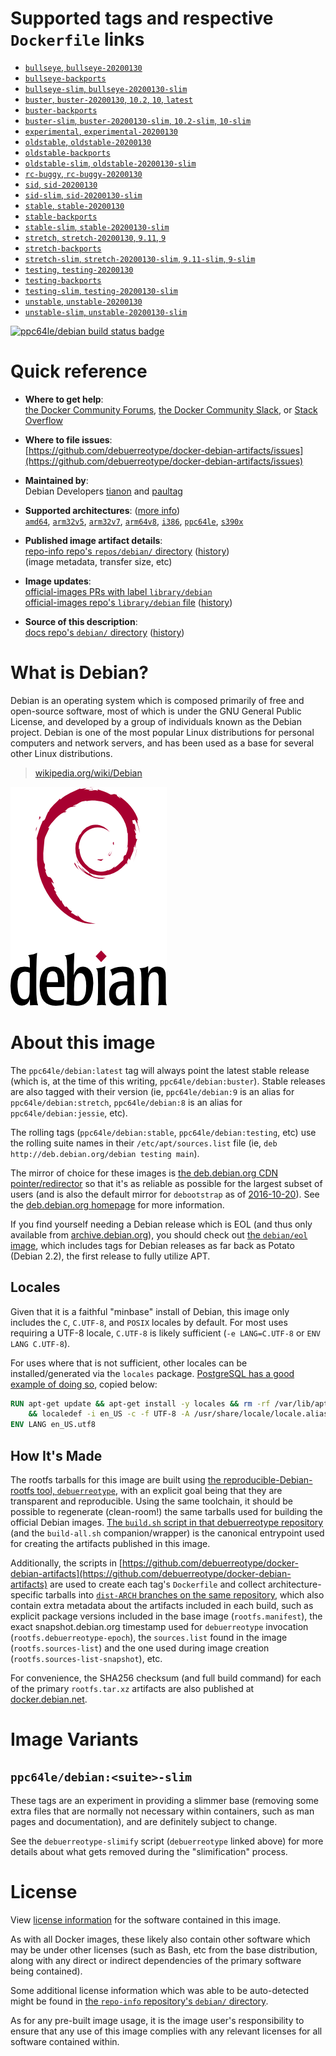 <!--

********************************************************************************

WARNING:

    DO NOT EDIT "debian/README.md"

    IT IS AUTO-GENERATED

    (from the other files in "debian/" combined with a set of templates)

********************************************************************************

-->

# Supported tags and respective `Dockerfile` links

-	[`bullseye`, `bullseye-20200130`](https://github.com/debuerreotype/docker-debian-artifacts/blob/2987f3a4120c7ada1365964c3e09afac91e0b847/bullseye/Dockerfile)
-	[`bullseye-backports`](https://github.com/debuerreotype/docker-debian-artifacts/blob/2987f3a4120c7ada1365964c3e09afac91e0b847/bullseye/backports/Dockerfile)
-	[`bullseye-slim`, `bullseye-20200130-slim`](https://github.com/debuerreotype/docker-debian-artifacts/blob/2987f3a4120c7ada1365964c3e09afac91e0b847/bullseye/slim/Dockerfile)
-	[`buster`, `buster-20200130`, `10.2`, `10`, `latest`](https://github.com/debuerreotype/docker-debian-artifacts/blob/2987f3a4120c7ada1365964c3e09afac91e0b847/buster/Dockerfile)
-	[`buster-backports`](https://github.com/debuerreotype/docker-debian-artifacts/blob/2987f3a4120c7ada1365964c3e09afac91e0b847/buster/backports/Dockerfile)
-	[`buster-slim`, `buster-20200130-slim`, `10.2-slim`, `10-slim`](https://github.com/debuerreotype/docker-debian-artifacts/blob/2987f3a4120c7ada1365964c3e09afac91e0b847/buster/slim/Dockerfile)
-	[`experimental`, `experimental-20200130`](https://github.com/debuerreotype/docker-debian-artifacts/blob/2987f3a4120c7ada1365964c3e09afac91e0b847/experimental/Dockerfile)
-	[`oldstable`, `oldstable-20200130`](https://github.com/debuerreotype/docker-debian-artifacts/blob/2987f3a4120c7ada1365964c3e09afac91e0b847/oldstable/Dockerfile)
-	[`oldstable-backports`](https://github.com/debuerreotype/docker-debian-artifacts/blob/2987f3a4120c7ada1365964c3e09afac91e0b847/oldstable/backports/Dockerfile)
-	[`oldstable-slim`, `oldstable-20200130-slim`](https://github.com/debuerreotype/docker-debian-artifacts/blob/2987f3a4120c7ada1365964c3e09afac91e0b847/oldstable/slim/Dockerfile)
-	[`rc-buggy`, `rc-buggy-20200130`](https://github.com/debuerreotype/docker-debian-artifacts/blob/2987f3a4120c7ada1365964c3e09afac91e0b847/rc-buggy/Dockerfile)
-	[`sid`, `sid-20200130`](https://github.com/debuerreotype/docker-debian-artifacts/blob/2987f3a4120c7ada1365964c3e09afac91e0b847/sid/Dockerfile)
-	[`sid-slim`, `sid-20200130-slim`](https://github.com/debuerreotype/docker-debian-artifacts/blob/2987f3a4120c7ada1365964c3e09afac91e0b847/sid/slim/Dockerfile)
-	[`stable`, `stable-20200130`](https://github.com/debuerreotype/docker-debian-artifacts/blob/2987f3a4120c7ada1365964c3e09afac91e0b847/stable/Dockerfile)
-	[`stable-backports`](https://github.com/debuerreotype/docker-debian-artifacts/blob/2987f3a4120c7ada1365964c3e09afac91e0b847/stable/backports/Dockerfile)
-	[`stable-slim`, `stable-20200130-slim`](https://github.com/debuerreotype/docker-debian-artifacts/blob/2987f3a4120c7ada1365964c3e09afac91e0b847/stable/slim/Dockerfile)
-	[`stretch`, `stretch-20200130`, `9.11`, `9`](https://github.com/debuerreotype/docker-debian-artifacts/blob/2987f3a4120c7ada1365964c3e09afac91e0b847/stretch/Dockerfile)
-	[`stretch-backports`](https://github.com/debuerreotype/docker-debian-artifacts/blob/2987f3a4120c7ada1365964c3e09afac91e0b847/stretch/backports/Dockerfile)
-	[`stretch-slim`, `stretch-20200130-slim`, `9.11-slim`, `9-slim`](https://github.com/debuerreotype/docker-debian-artifacts/blob/2987f3a4120c7ada1365964c3e09afac91e0b847/stretch/slim/Dockerfile)
-	[`testing`, `testing-20200130`](https://github.com/debuerreotype/docker-debian-artifacts/blob/2987f3a4120c7ada1365964c3e09afac91e0b847/testing/Dockerfile)
-	[`testing-backports`](https://github.com/debuerreotype/docker-debian-artifacts/blob/2987f3a4120c7ada1365964c3e09afac91e0b847/testing/backports/Dockerfile)
-	[`testing-slim`, `testing-20200130-slim`](https://github.com/debuerreotype/docker-debian-artifacts/blob/2987f3a4120c7ada1365964c3e09afac91e0b847/testing/slim/Dockerfile)
-	[`unstable`, `unstable-20200130`](https://github.com/debuerreotype/docker-debian-artifacts/blob/2987f3a4120c7ada1365964c3e09afac91e0b847/unstable/Dockerfile)
-	[`unstable-slim`, `unstable-20200130-slim`](https://github.com/debuerreotype/docker-debian-artifacts/blob/2987f3a4120c7ada1365964c3e09afac91e0b847/unstable/slim/Dockerfile)

[![ppc64le/debian build status badge](https://img.shields.io/jenkins/s/https/doi-janky.infosiftr.net/job/multiarch/job/ppc64le/job/debian.svg?label=ppc64le/debian%20%20build%20job)](https://doi-janky.infosiftr.net/job/multiarch/job/ppc64le/job/debian/)

# Quick reference

-	**Where to get help**:  
	[the Docker Community Forums](https://forums.docker.com/), [the Docker Community Slack](http://dockr.ly/slack), or [Stack Overflow](https://stackoverflow.com/search?tab=newest&q=docker)

-	**Where to file issues**:  
	[https://github.com/debuerreotype/docker-debian-artifacts/issues](https://github.com/debuerreotype/docker-debian-artifacts/issues)

-	**Maintained by**:  
	Debian Developers [tianon](https://qa.debian.org/developer.php?login=tianon) and [paultag](https://qa.debian.org/developer.php?login=paultag)

-	**Supported architectures**: ([more info](https://github.com/docker-library/official-images#architectures-other-than-amd64))  
	[`amd64`](https://hub.docker.com/r/amd64/debian/), [`arm32v5`](https://hub.docker.com/r/arm32v5/debian/), [`arm32v7`](https://hub.docker.com/r/arm32v7/debian/), [`arm64v8`](https://hub.docker.com/r/arm64v8/debian/), [`i386`](https://hub.docker.com/r/i386/debian/), [`ppc64le`](https://hub.docker.com/r/ppc64le/debian/), [`s390x`](https://hub.docker.com/r/s390x/debian/)

-	**Published image artifact details**:  
	[repo-info repo's `repos/debian/` directory](https://github.com/docker-library/repo-info/blob/master/repos/debian) ([history](https://github.com/docker-library/repo-info/commits/master/repos/debian))  
	(image metadata, transfer size, etc)

-	**Image updates**:  
	[official-images PRs with label `library/debian`](https://github.com/docker-library/official-images/pulls?q=label%3Alibrary%2Fdebian)  
	[official-images repo's `library/debian` file](https://github.com/docker-library/official-images/blob/master/library/debian) ([history](https://github.com/docker-library/official-images/commits/master/library/debian))

-	**Source of this description**:  
	[docs repo's `debian/` directory](https://github.com/docker-library/docs/tree/master/debian) ([history](https://github.com/docker-library/docs/commits/master/debian))

# What is Debian?

Debian is an operating system which is composed primarily of free and open-source software, most of which is under the GNU General Public License, and developed by a group of individuals known as the Debian project. Debian is one of the most popular Linux distributions for personal computers and network servers, and has been used as a base for several other Linux distributions.

> [wikipedia.org/wiki/Debian](https://en.wikipedia.org/wiki/Debian)

![logo](https://raw.githubusercontent.com/docker-library/docs/b449be7df57e9ed9086bb5821bfb5d6cdc5d67a4/debian/logo.png)

# About this image

The `ppc64le/debian:latest` tag will always point the latest stable release (which is, at the time of this writing, `ppc64le/debian:buster`). Stable releases are also tagged with their version (ie, `ppc64le/debian:9` is an alias for `ppc64le/debian:stretch`, `ppc64le/debian:8` is an alias for `ppc64le/debian:jessie`, etc).

The rolling tags (`ppc64le/debian:stable`, `ppc64le/debian:testing`, etc) use the rolling suite names in their `/etc/apt/sources.list` file (ie, `deb http://deb.debian.org/debian testing main`).

The mirror of choice for these images is [the deb.debian.org CDN pointer/redirector](https://deb.debian.org) so that it's as reliable as possible for the largest subset of users (and is also the default mirror for `debootstrap` as of [2016-10-20](https://anonscm.debian.org/cgit/d-i/debootstrap.git/commit/?id=9e8bc60ad1ccf3a25ce7890526b70059f3e770de)). See the [deb.debian.org homepage](https://deb.debian.org) for more information.

If you find yourself needing a Debian release which is EOL (and thus only available from [archive.debian.org](http://archive.debian.org)), you should check out [the `debian/eol` image](https://hub.docker.com/r/debian/eol/), which includes tags for Debian releases as far back as Potato (Debian 2.2), the first release to fully utilize APT.

## Locales

Given that it is a faithful "minbase" install of Debian, this image only includes the `C`, `C.UTF-8`, and `POSIX` locales by default. For most uses requiring a UTF-8 locale, `C.UTF-8` is likely sufficient (`-e LANG=C.UTF-8` or `ENV LANG C.UTF-8`).

For uses where that is not sufficient, other locales can be installed/generated via the `locales` package. [PostgreSQL has a good example of doing so](https://github.com/docker-library/postgres/blob/69bc540ecfffecce72d49fa7e4a46680350037f9/9.6/Dockerfile#L21-L24), copied below:

```dockerfile
RUN apt-get update && apt-get install -y locales && rm -rf /var/lib/apt/lists/* \
	&& localedef -i en_US -c -f UTF-8 -A /usr/share/locale/locale.alias en_US.UTF-8
ENV LANG en_US.utf8
```

## How It's Made

The rootfs tarballs for this image are built using [the reproducible-Debian-rootfs tool, `debuerreotype`](https://github.com/debuerreotype/debuerreotype), with an explicit goal being that they are transparent and reproducible. Using the same toolchain, it should be possible to regenerate (clean-room!) the same tarballs used for building the official Debian images. [The `build.sh` script in that debuerreotype repository](https://github.com/debuerreotype/debuerreotype/blob/master/build.sh) (and the `build-all.sh` companion/wrapper) is the canonical entrypoint used for creating the artifacts published in this image.

Additionally, the scripts in [https://github.com/debuerreotype/docker-debian-artifacts](https://github.com/debuerreotype/docker-debian-artifacts) are used to create each tag's `Dockerfile` and collect architecture-specific tarballs into [`dist-ARCH` branches on the same repository](https://github.com/debuerreotype/docker-debian-artifacts/branches), which also contain extra metadata about the artifacts included in each build, such as explicit package versions included in the base image (`rootfs.manifest`), the exact snapshot.debian.org timestamp used for `debuerreotype` invocation (`rootfs.debuerreotype-epoch`), the `sources.list` found in the image (`rootfs.sources-list`) and the one used during image creation (`rootfs.sources-list-snapshot`), etc.

For convenience, the SHA256 checksum (and full build command) for each of the primary `rootfs.tar.xz` artifacts are also published at [docker.debian.net](https://docker.debian.net/).

# Image Variants

## `ppc64le/debian:<suite>-slim`

These tags are an experiment in providing a slimmer base (removing some extra files that are normally not necessary within containers, such as man pages and documentation), and are definitely subject to change.

See the `debuerreotype-slimify` script (`debuerreotype` linked above) for more details about what gets removed during the "slimification" process.

# License

View [license information](https://www.debian.org/social_contract#guidelines) for the software contained in this image.

As with all Docker images, these likely also contain other software which may be under other licenses (such as Bash, etc from the base distribution, along with any direct or indirect dependencies of the primary software being contained).

Some additional license information which was able to be auto-detected might be found in [the `repo-info` repository's `debian/` directory](https://github.com/docker-library/repo-info/tree/master/repos/debian).

As for any pre-built image usage, it is the image user's responsibility to ensure that any use of this image complies with any relevant licenses for all software contained within.
